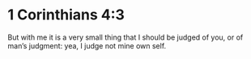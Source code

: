# 1 Corinthians 4:3

But with me it is a very small thing that I should be judged of you, or of man’s judgment: yea, I judge not mine own self.